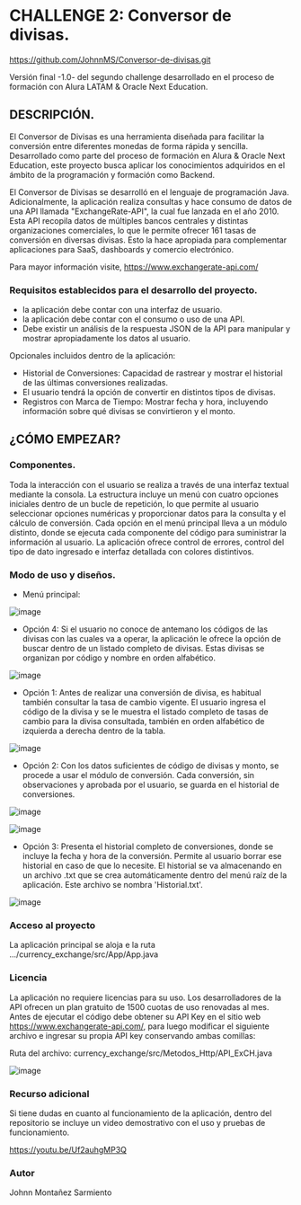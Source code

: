 
# CHALLENGE 2: Conversor de divisas.
https://github.com/JohnnMS/Conversor-de-divisas.git

Versión final -1.0- del segundo challenge desarrollado en el proceso de formación con Alura LATAM & Oracle Next Education.

## DESCRIPCIÓN.
El Conversor de Divisas es una herramienta diseñada para facilitar la conversión entre diferentes monedas de forma rápida 
y sencilla. Desarrollado como parte del proceso de formación en Alura & Oracle Next Education, este proyecto busca aplicar
los conocimientos adquiridos en el ámbito de la programación y formación como Backend.

El Conversor de Divisas se desarrolló en el lenguaje de programación Java. Adicionalmente, la aplicación realiza consultas
y hace consumo de datos de una API llamada "ExchangeRate-API", la cual fue lanzada en el año 2010. Esta API recopila datos
de múltiples bancos centrales y distintas organizaciones comerciales, lo que le permite ofrecer 161 tasas de conversión en
diversas divisas. Esto la hace apropiada para complementar aplicaciones para SaaS, dashboards y comercio electrónico.

Para mayor información visite, https://www.exchangerate-api.com/

### Requisitos establecidos para el desarrollo del proyecto.
- la aplicación debe contar con una interfaz de usuario.
- la aplicación debe contar con el consumo o uso de una API.
- Debe existir un análisis de la respuesta JSON de la API para manipular y mostrar apropiadamente los datos al usuario.

Opcionales incluidos dentro de la aplicación:
- Historial de Conversiones: Capacidad de rastrear y mostrar el historial de las últimas conversiones realizadas.
- El usuario tendrá la opción de convertir en distintos tipos de divisas.
- Registros con Marca de Tiempo: Mostrar fecha y hora, incluyendo información sobre qué divisas se convirtieron y el monto.

## ¿CÓMO EMPEZAR?

### Componentes.
Toda la interacción con el usuario se realiza a través de una interfaz textual mediante la consola. La estructura incluye
un menú con cuatro opciones iniciales dentro de un bucle de repetición, lo que permite al usuario seleccionar opciones 
numéricas y proporcionar datos para la consulta y el cálculo de conversión. Cada opción en el menú principal lleva a un 
módulo distinto, donde se ejecuta cada componente del código para suministrar la información al usuario. La aplicación 
ofrece control de errores, control del tipo de dato ingresado e interfaz detallada con colores distintivos.

### Modo de uso y diseños.

- Menú principal:

![image](https://github.com/JohnnMS/Conversor-de-divisas/assets/99614055/22c16a64-2b2b-4abb-bdb0-00fae0bcce10)

- Opción 4: Si el usuario no conoce de antemano los códigos de las divisas con las cuales va a operar, la aplicación le ofrece 
la opción de buscar dentro de un listado completo de divisas. Estas divisas se organizan por código y nombre en orden alfabético. 

![image](https://github.com/JohnnMS/Conversor-de-divisas/assets/99614055/546957f8-5760-40e6-bdce-b84d2b7d1955)

- Opción 1: Antes de realizar una conversión de divisa, es habitual también consultar la tasa de cambio vigente. El usuario
ingresa el código de la divisa y se le muestra el listado completo de tasas de cambio para la divisa consultada, también en
orden alfabético de izquierda a derecha dentro de la tabla.

![image](https://github.com/JohnnMS/Conversor-de-divisas/assets/99614055/408a8e9c-b6d5-412b-9826-3538dde0f880)

- Opción 2: Con los datos suficientes de código de divisas y monto, se procede a usar el módulo de conversión. Cada conversión,
sin observaciones y aprobada por el usuario, se guarda en el historial de conversiones.

![image](https://github.com/JohnnMS/Conversor-de-divisas/assets/99614055/4e8329ab-53c2-4bc9-9b48-f9b752b922fc)

![image](https://github.com/JohnnMS/Conversor-de-divisas/assets/99614055/854002b5-04f9-4392-9a86-ea34a8b71d7b)

- Opción 3: Presenta el historial completo de conversiones, donde se incluye la fecha y hora de la conversión. Permite al usuario
borrar ese historial en caso de que lo necesite. El historial se va almacenando en un archivo .txt que se crea automáticamente
dentro del menú raíz de la aplicación. Este archivo se nombra 'Historial.txt'.

![image](https://github.com/JohnnMS/Conversor-de-divisas/assets/99614055/421c4dd5-ad69-4e77-ad98-f937f9646442)

### Acceso al proyecto
La aplicación principal se aloja e la ruta .../currency_exchange/src/App/App.java

### Licencia
La aplicación no requiere licencias para su uso. Los desarrolladores de la API ofrecen un plan gratuito de 1500 cuotas de uso renovadas al mes. Antes de 
ejecutar el código debe obtener su API Key en el sitio web https://www.exchangerate-api.com/, para luego modificar el siguiente archivo e ingresar su 
propia API key conservando ambas comillas:

Ruta del archivo: currency_exchange/src/Metodos_Http/API_ExCH.java

![image](https://github.com/JohnnMS/Conversor-de-divisas/assets/99614055/c89cba82-d206-4c82-9659-06e01f9625a1)

### Recurso adicional
Si tiene dudas en cuanto al funcionamiento de la aplicación, dentro del repositorio se incluye un video demostrativo con el uso y pruebas de funcionamiento.

https://youtu.be/Uf2auhgMP3Q

### Autor
Johnn Montañez Sarmiento
